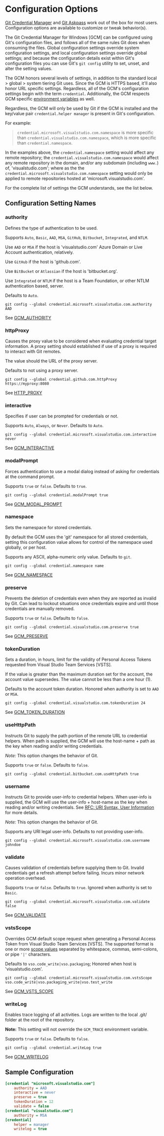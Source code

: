 # Configuration Options

[Git Credential Manager](CredentialManager.md) and [Git Askpass](Askpass.md) work out of the box for most users.
Configuration options are available to customize or tweak behavior(s).

The Git Credential Manager for Windows [GCM] can be configured using Git's configuration files, and follows all of the same rules Git does when consuming the files.
Global configuration settings override system configuration settings, and local configuration settings override global settings; and because the configuration details exist within Git's configuration files you can use Git's `git config` utility to set, unset, and alter the setting values.

The GCM honors several levels of settings, in addition to the standard local \> global \> system tiering Git uses.
Since the GCM is HTTPS based, it'll also honor URL specific settings.
Regardless, all of the GCM's configuration settings begin with the term `credential`.
Additionally, the GCM respects GCM specific [environment variables](EnvironmentVariables.md) as well.

Regardless, the GCM will only be used by Git if the GCM is installed and the key/value pair `credential.helper manager` is present in Git's configuration.

For example:

> `credential.microsoft.visualstudio.com.namespace` is more specific than `credential.visualstudio.com.namespace`, which is more specific than `credential.namespace`.

In the examples above, the `credential.namespace` setting would affect any remote repository; the `credential.visualstudio.com.namespace` would affect any remote repository in the domain, and/or any subdomain (including `www.`) of, 'visualstudio.com'; where as the the `credential.microsoft.visualstudio.com.namespace` setting would only be applied to remote repositories hosted at 'microsoft.visualstudio.com'.

For the complete list of settings the GCM understands, see the list below.

## Configuration Setting Names

### authority

Defines the type of authentication to be used.

Supports `Auto`, `Basic`, `AAD`, `MSA`, `GitHub`, `Bitbucket`, `Integrated`, and `NTLM`.

Use `AAD` or `MSA` if the host is 'visualstudio.com' Azure Domain or Live Account authentication, relatively.

Use `GitHub` if the host is 'github.com'.

Use `BitBucket` or `Atlassian` if the host is 'bitbucket.org'.

Use `Integrated` or `NTLM` if the host is a Team Foundation, or other NTLM authentication based, server.

Defaults to `Auto`.

    git config --global credential.microsoft.visualstudio.com.authority AAD

See [GCM_AUTHORITY](Environment.md#gcm_authority)

### httpProxy

Causes the proxy value to be considered when evaluating credential target information.
A proxy setting should established if use of a proxy is required to interact with Git remotes.

The value should the URL of the proxy server.

Defaults to not using a proxy server.

    git config --global credential.github.com.httpProxy https://myproxy:8080

See [HTTP_PROXY](Environment.md#http_proxy--https_proxy)

### interactive

 Specifies if user can be prompted for credentials or not.

 Supports `Auto`, `Always`, or `Never`. Defaults to `Auto`.

    git config --global credential.microsoft.visualstudio.com.interactive never

See [GCM_INTERACTIVE](Environment.md#gcm_interactive)

### modalPrompt

Forces authentication to use a modal dialog instead of asking for credentials at the command prompt.

Supports `true` or `false`. Defaults to `true`.

    git config --global credential.modalPrompt true

See [GCM_MODAL_PROMPT](Environment.md#gcm_modal_prompt)

### namespace

Sets the namespace for stored credentials.

By default the GCM uses the 'git' namespace for all stored credentials, setting this configuration value allows for control of the namespace used globally, or per host.

Supports any ASCII, alpha-numeric only value. Defaults to `git`.

    git config --global credential.namespace name

See [GCM_NAMESPACE](Environment.md#gcm_namespace)

### preserve

Prevents the deletion of credentials even when they are reported as invalid by Git.
Can lead to lockout situations once credentials expire and until those credentials are manually removed.

Supports `true` or `false`. Defaults to `false`.

    git config --global credential.visualstudio.com.preserve true

See [GCM_PRESERVE](Environment.md#gcm_preserve)

### tokenDuration

Sets a duration, in hours, limit for the validity of Personal Access Tokens requested from Visual Studio Team Services [VSTS].

If the value is greater than the maximum duration set for the account, the account value supersedes.
The value cannot be less than a one hour (1).

Defaults to the account token duration. Honored when authority is set to `AAD` or `MSA`.

    git config --global credential.visualstudio.com.tokenDuration 24

See [GCM_TOKEN_DURATION](Environment.md#gcm_token_duration)

### useHttpPath

Instructs Git to supply the path portion of the remote URL to credential helpers.
When path is supplied, the GCM will use the host-name + path as the key when reading and/or writing credentials.

_Note:_ This option changes the behavior of Git.

Supports `true` or `false`. Defaults to `false`.

    git config --global credential.bitbucket.com.useHttpPath true

### username

Instructs Git to provide user-info to credential helpers.
When user-info is supplied, the GCM will use the user-info + host-name as the key when reading and/or writing credentials.
See [RFC: URI Syntax, User Information](https://tools.ietf.org/html/rfc3986#section-3.2.1) for more details.

_Note:_ This option changes the behavior of Git.

Supports any URI legal user-info. Defaults to not providing user-info.

    git config --global credential.microsoft.visualstudio.com.username johndoe

### validate

Causes validation of credentials before supplying them to Git.
Invalid credentials get a refresh attempt before failing.
Incurs minor network operation overhead.

Supports `true` or `false`. Defaults to `true`. Ignored when authority is set to `Basic`.

    git config --global credential.microsoft.visualstudio.com.validate false

See [GCM_VALIDATE](Environment.md#gcm_validate)

### vstsScope

Overrides GCM default scope request when generating a Personal Access Token from Visual Studio Team Services [VSTS].
The supported format is one or more [scope values](https://docs.microsoft.com/en-us/vsts/integrate/get-started/authentication/oauth#scopes) separated by whitespace, commas, semi-colons, or pipe `'|'` characters.

Defaults to `vso.code_write|vso.packaging`; Honored when host is 'visualstudio.com'.

    git config --global credential.microsoft.visualstudio.com.vstsScope vso.code_write|vso.packaging_write|vso.test_write

See [GCM_VSTS_SCOPE](Environment.md#gcm_vsts_scope)

### writeLog

Enables trace logging of all activities.
Logs are written to the local .git/ folder at the root of the repository.

__Note:__ This setting will not override the `GCM_TRACE` environment variable.

Supports `true` or `false`. Defaults to `false`.

    git config --global credential.writeLog true

See [GCM_WRITELOG](Environment.md#gcm_writelog)

## Sample Configuration

```ini
[credential "microsoft.visualstudio.com"]
    authority = AAD
    interactive = never
    preserve = true
    tokenDuration = 12
    validate = false
[credential "visualstudio.com"]
    authority = MSA
[credential]
    helper = manager
    writelog = true
```
